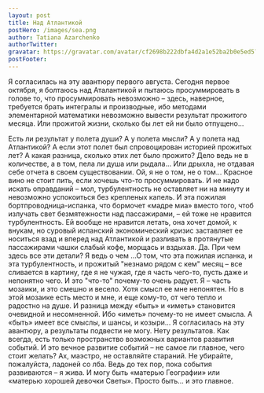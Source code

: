 ```yaml
---
layout: post
title: Над Атлантикой
postHero: /images/sea.png
author: Tatiana Azarchenko
authorTwitter: 
gravatar: https://gravatar.com/avatar/cf2698b222dbfa4d2a1e52ba2b0e5ed5?s=150
postFooter: 
---
```


Я согласилась на эту авантюру первого августа. Сегодня первое октября, я болтаюсь над Аталантикой и пытаюсь просуммировать в голове то, что просуммировать невозможно – здесь, наверное, требуется брать интегралы и производные, ибо методами элементарной математики невозможно вывести результат прожитого месяца. Или прожитой жизни, сколько бы лет ей ни было отпущено... 

Есть ли результат у полета души? А у полета мысли? А у полета над Атлантикой? А если этот полет был спровоцирован историей прожитых лет? А какая разница, сколько этих лет было прожито? Дело ведь не в количестве, а в том, пела ли душа или рыдала... Или дрыхла, не отдавая себе отчета в своем существовании. Ой, я не о том, не о том… Красное вино не стоит пить, если хочешь что-то просуммировать. И не надо искать оправданий – мол, турбулентность не оставляет ни на минуту и невозможно успокоиться без крепленых капель.  И эта пожилая бортпроводница-испанка, что бормочет «мадре миа» вместо того, чтоб излучать свет безмятежности над пассажирами, – ей тоже не нравится турбулентность. Ей вообще не нравится летать, она хочет домой, к внукам, но суровый испанский экономический кризис заставляет ее носиться взад и вперед над Атлантикой и разливать в протянутые пассажирами чашки слабый кофе, морщась и вздыхая. Да. При чем здесь все эти детали? Я ведь о чем ...О том, что эта пожилая испанка, и эта турбулентность, и прожитый "незнамо рядом с кем" месяц – все сливается в картину, где я не чужая, где я часть чего-то, пусть даже и непонятно чего. И это "что-то" почему-то очень радует. Я – часть мозаики, и это смешно и весело. Хотя смысл ее мне непонятен. Но в этой мозаике есть место и мне, и еще кому-то, от чего тепло и радостно на душе. И разница между «быть» и «иметь» становится очевидной и несомненной. Ибо «иметь» почему-то не имеет смысла. А «быть» имеет все смыслы, и шансы, и козыри… Я согласилась на эту авантюру, а результаты подвести не могу. Нету результатов. Как всегда, есть только пространство возможных вариантов развития событий. И это вечное развитие событий – не самое ли главное, чего стоит желать? Ах, маэстро, не оставляйте стараний. Не убирайте, пожалуйста, ладоней со лба. Ведь до тех пор, пока события развиваются – я жива. И могу быть «матерью Географии» или «матерью хорошей девочки Светы». Просто быть… и это главное.
